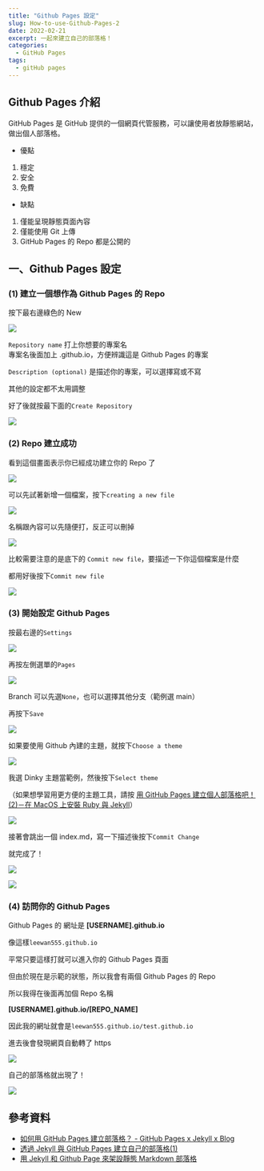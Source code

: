 ```yaml
---
title: "Github Pages 設定"
slug: How-to-use-Github-Pages-2
date: 2022-02-21
excerpt: 一起來建立自己的部落格！
categories:
  - GitHub Pages
tags:
  - gitHub pages 
---
```

## Github Pages 介紹
GitHub Pages 是 GitHub 提供的一個網頁代管服務，可以讓使用者放靜態網站，做出個人部落格。  

- 優點  
1. 穩定  
2. 安全  
3. 免費  

- 缺點  
1. 僅能呈現靜態頁面內容  
2. 僅能使用 Git 上傳  
3. GitHub Pages 的 Repo 都是公開的  

## 一、Github Pages 設定
### (1) 建立一個想作為 Github Pages 的 Repo
按下最右邊綠色的 New  

![](/assets/images/2022-02-21-How-to-use-Github-Pages-2/1.png)  

`Repository name` 打上你想要的專案名  
專案名後面加上 .github.io，方便辨識這是 Github Pages 的專案  

  
`Description (optional)` 是描述你的專案，可以選擇寫或不寫  

其他的設定都不太用調整

好了後就按最下面的`Create Repository`  

![](/assets/images/2022-02-21-How-to-use-Github-Pages-2/2.png)  

### (2) Repo 建立成功
看到這個畫面表示你已經成功建立你的 Repo 了  

![](/assets/images/2022-02-21-How-to-use-Github-Pages-2/3.png)  

可以先試著新增一個檔案，按下`creating a new file`  

![](/assets/images/2022-02-21-How-to-use-Github-Pages-2/4.png)  

名稱跟內容可以先隨便打，反正可以刪掉  

![](/assets/images/2022-02-21-How-to-use-Github-Pages-2/5.png)  

比較需要注意的是底下的 `Commit new file`，要描述一下你這個檔案是什麼

都用好後按下`Commit new file`  

![](/assets/images/2022-02-21-How-to-use-Github-Pages-2/6.png)  


### (3) 開始設定 Github Pages
按最右邊的`Settings`  

![](/assets/images/2022-02-21-How-to-use-Github-Pages-2/7.png)  

再按左側選單的`Pages`  

![](/assets/images/2022-02-21-How-to-use-Github-Pages-2/8.png)  

Branch 可以先選`None`，也可以選擇其他分支（範例選 main）  

再按下`Save`  

![](/assets/images/2022-02-21-How-to-use-Github-Pages-2/9.png)  

如果要使用 Github 內建的主題，就按下`Choose a theme`  

![](/assets/images/2022-02-21-How-to-use-Github-Pages-2/10.png)  

我選 Dinky 主題當範例，然後按下`Select theme`  

（如果想學習用更方便的主題工具，請按 [用 GitHub Pages 建立個人部落格吧！(2)－在 MacOS 上安裝 Ruby 與 Jekyll](https://notes.lookfred.com/posts/MacOS-install-ruby-and-jekyll-to-create-Github-Pages-3/ "用 GitHub Pages 建立個人部落格吧！(2)－在 MacOS 上安裝 Ruby 與 Jekyll")）  

![](/assets/images/2022-02-21-How-to-use-Github-Pages-2/11.png)  

接著會跳出一個 index.md，寫一下描述後按下`Commit Change`  

就完成了！  

![](/assets/images/2022-02-21-How-to-use-Github-Pages-2/12.png) 

![](/assets/images/2022-02-21-How-to-use-Github-Pages-2/13.png)  

### (4) 訪問你的 Github Pages
Github Pages 的 網址是 **[USERNAME].github.io**  

像這樣`leewan555.github.io`  

平常只要這樣打就可以進入你的 Github Pages 頁面  

但由於現在是示範的狀態，所以我會有兩個 Github Pages 的 Repo

所以我得在後面再加個 Repo 名稱  

**[USERNAME].github.io/[REPO_NAME]**  

因此我的網址就會是`leewan555.github.io/test.github.io`  

進去後會發現網頁自動轉了 https   

![](/assets/images/2022-02-21-How-to-use-Github-Pages-2/14.png)  

自己的部落格就出現了！  

![](/assets/images/2022-02-21-How-to-use-Github-Pages-2/15.png)  


## 參考資料
- [如何用 GitHub Pages 建立部落格？ - GitHub Pages x Jekyll x Blog](https://ktinglee.github.io/install-github-pages-blog-1/) 
- [透過 Jekyll 與 GitHub Pages 建立自己的部落格(1)](https://ktinglee.github.io/install-my-blog(1)/) 
- [用 Jekyll 和 Github Page 來架設靜態 Markdown 部落格](https://medium.com/@starshunter/%E7%94%A8-jekyll-%E5%92%8C-github-page-%E4%BE%86%E6%9E%B6%E8%A8%AD%E9%9D%9C%E6%85%8B-markdown-%E9%83%A8%E8%90%BD%E6%A0%BC-fcaa288d4dd7) 